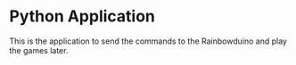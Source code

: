 # Python Application

This is the application to send the commands to the Rainbowduino and play the games later.